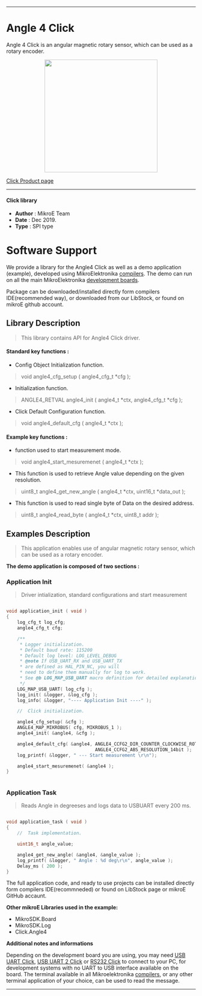 
---
# Angle 4 Click

Angle 4 Click is an angular magnetic rotary sensor, which can be used as a rotary encoder.

<p align="center">
  <img src="https://download.mikroe.com/images/click_for_ide/angle4_click.png" height=300px>
</p>

[Click Product page](https://www.mikroe.com/angle-4-click)

---


#### Click library 

- **Author**        : MikroE Team
- **Date**          : Dec 2019.
- **Type**          : SPI type


# Software Support

We provide a library for the Angle4 Click 
as well as a demo application (example), developed using MikroElektronika 
[compilers](https://shop.mikroe.com/compilers). 
The demo can run on all the main MikroElektronika [development boards](https://shop.mikroe.com/development-boards).

Package can be downloaded/installed directly form compilers IDE(recommended way), or downloaded from our LibStock, or found on mikroE github account. 

## Library Description

> This library contains API for Angle4 Click driver.

#### Standard key functions :

- Config Object Initialization function.
> void angle4_cfg_setup ( angle4_cfg_t *cfg ); 
 
- Initialization function.
> ANGLE4_RETVAL angle4_init ( angle4_t *ctx, angle4_cfg_t *cfg );

- Click Default Configuration function.
> void angle4_default_cfg ( angle4_t *ctx );


#### Example key functions :

- function used to start measurement mode.
> void angle4_start_mesuremenet ( angle4_t *ctx );
 
- This function is used to retrieve Angle value depending on the given resolution.
> uint8_t angle4_get_new_angle ( angle4_t *ctx, uint16_t *data_out );

- This function is used to read single byte of Data on the desired address.
> uint8_t angle4_read_byte ( angle4_t *ctx, uint8_t addr );

## Examples Description
 
> This application enables use of angular magnetic rotary sensor, which can be used as a rotary 
> encoder.

**The demo application is composed of two sections :**

### Application Init 

> Driver intialization, standard configurations and start measurement

```c

void application_init ( void )
{
    log_cfg_t log_cfg;
    angle4_cfg_t cfg;

    /** 
     * Logger initialization.
     * Default baud rate: 115200
     * Default log level: LOG_LEVEL_DEBUG
     * @note If USB_UART_RX and USB_UART_TX 
     * are defined as HAL_PIN_NC, you will 
     * need to define them manually for log to work. 
     * See @b LOG_MAP_USB_UART macro definition for detailed explanation.
     */
    LOG_MAP_USB_UART( log_cfg );
    log_init( &logger, &log_cfg );
    log_info( &logger, "---- Application Init ----" );

    //  Click initialization.

    angle4_cfg_setup( &cfg );
    ANGLE4_MAP_MIKROBUS( cfg, MIKROBUS_1 );
    angle4_init( &angle4, &cfg );

    angle4_default_cfg( &angle4, ANGLE4_CCFG2_DIR_COUNTER_CLOCKWISE_ROTATION,\
                                 ANGLE4_CCFG2_ABS_RESOLUTION_14bit );
    log_printf( &logger, " --- Start measurement \r\n");

    angle4_start_mesuremenet( &angle4 );
}
  
```

### Application Task

> Reads Angle in degreeses and logs data to USBUART every 200 ms.

```c

void application_task ( void )
{
    //  Task implementation.

    uint16_t angle_value;

    angle4_get_new_angle( &angle4, &angle_value );
    log_printf( &logger, " Angle : %d deg\r\n", angle_value );
    Delay_ms ( 200 );
}

```

The full application code, and ready to use projects can be  installed directly form compilers IDE(recommneded) or found on LibStock page or mikroE GitHub accaunt.

**Other mikroE Libraries used in the example:** 

- MikroSDK.Board
- MikroSDK.Log
- Click.Angle4

**Additional notes and informations**

Depending on the development board you are using, you may need 
[USB UART Click](https://shop.mikroe.com/usb-uart-click), 
[USB UART 2 Click](https://shop.mikroe.com/usb-uart-2-click) or 
[RS232 Click](https://shop.mikroe.com/rs232-click) to connect to your PC, for 
development systems with no UART to USB interface available on the board. The 
terminal available in all Mikroelektronika 
[compilers](https://shop.mikroe.com/compilers), or any other terminal application 
of your choice, can be used to read the message.



---

